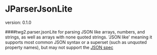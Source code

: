JParserJsonLite
==============
version: 0.1.0

####twg2.parser.jsonLite
for parsing JSON like arrays, numbers, and strings, as well as arrays with none quoted strings.
'JSON like' meaning it supports most common JSON syntax or a superset (such as unquoted property names), but may not support the [JSON spec](http://json.org/)
